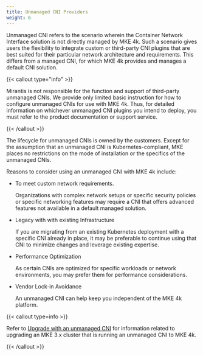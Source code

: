 ```yaml
---
title: Unmanaged CNI Providers
weight: 6
---
```


Unmanaged CNI refers to the scenario wherein the Container Network Interface
solution is not directly managed by MKE 4k. Such a scenario gives users the
flexibility to integrate custom or third-party CNI plugins that are best suited
for their particular network architecture and requirements. This differs from a
managed CNI, for which MKE 4k provides and manages a default CNI solution.

{{< callout type="info" >}}

Mirantis is not responsible for the function and support of third-party
unmanaged CNIs. We provide only limited basic instruction for how to configure
unmanaged CNIs for use with MKE 4k. Thus, for detailed information on whichever
unmanaged CNI plugins you intend to deploy, you must refer to the product
documentation or support service.

{{< /callout >}}

The lifecycle for unmanaged CNIs is owned by the customers. Except for the
assumption that an unmanaged CNI is Kubernetes-compliant, MKE places no
restrictions on the mode of installation or the specifics of the unmanaged
CNIs.

Reasons to consider using an unmanaged CNI with MKE 4k include:

* To meet custom network requirements.

  Organizations with complex network setups or specific security policies or
  specific networking features may require a CNI that offers advanced features
  not available in a default managed solution.

* Legacy with with existing Infrastructure

  If you are migrating from an existing Kubernetes deployment with a specific
  CNI already in place, it may be preferable to continue using that CNI to
  minimize changes and leverage existing expertise.

* Performance Optimization

  As certain CNIs are optimized for specific workloads or network environments,
  you may prefer them for performance considerations.

* Vendor Lock-in Avoidance

  An unmanaged CNI can help keep you independent of the MKE 4k platform.

{{< callout type=info >}}

Refer to [Upgrade with an unmanaged
CNI](../../../upgrade-from-MKE-3x/upgrade-unmanaged-cni) for information
related to upgrading an MKE 3.x cluster that is running an unmanaged CNI to MKE
4k.

{{< /callout >}}